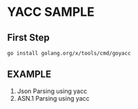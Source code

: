 # YACC SAMPLE
## First Step
`
go install golang.org/x/tools/cmd/goyacc
`

## EXAMPLE
1. Json Parsing using yacc
2. ASN.1 Parsing using yacc
